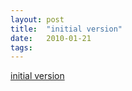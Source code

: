 ```yaml
---
layout: post
title:  "initial version"
date:   2010-01-21
tags:   
---
```


[initial version](http://dret.typepad.com/dretblog/2010/01/hunting-html5-apis.html)

